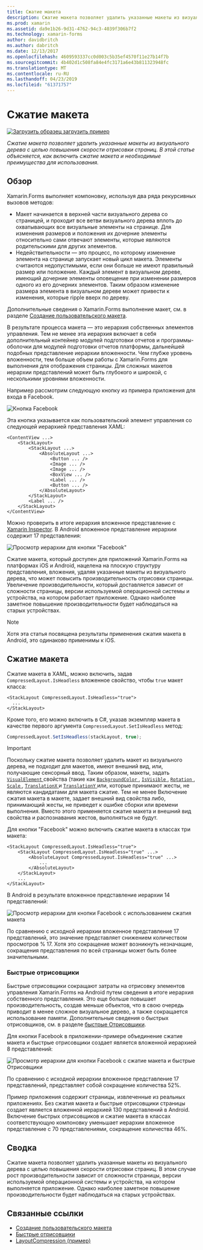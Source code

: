 ```yaml
---
title: Сжатие макета
description: Сжатие макета позволяет удалить указанные макеты из визуального дерева с целью повышения скорости отрисовки страниц. В этой статье объясняется, как включить сжатие макета и необходимые преимущества для использования.
ms.prod: xamarin
ms.assetid: da9e1b26-9d31-4762-94c3-4039f306b7f2
ms.technology: xamarin-forms
author: davidbritch
ms.author: dabritch
ms.date: 12/13/2017
ms.openlocfilehash: 4609593337cc0d003c5b35ef4570f11e27b14f7b
ms.sourcegitcommit: 4b402d1c508fa84e4fc3171a6e43b811323948fc
ms.translationtype: MT
ms.contentlocale: ru-RU
ms.lasthandoff: 04/23/2019
ms.locfileid: "61371757"
---
```

# <a name="layout-compression"></a>Сжатие макета

[![Загрузить образец](~/media/shared/download.png) загрузить пример](https://developer.xamarin.com/samples/xamarin-forms/userinterface/layoutcompression/)

_Сжатие макета позволяет удалить указанные макеты из визуального дерева с целью повышения скорости отрисовки страниц. В этой статье объясняется, как включить сжатие макета и необходимые преимущества для использования._

## <a name="overview"></a>Обзор

Xamarin.Forms выполняет компоновку, используя два ряда рекурсивных вызовов методов:

- Макет начинается в верхней части визуального дерева со страницей, и проходит все ветви визуального дерева вплоть до охватывающих все визуальные элементы на странице. Для изменения размеров и положения их дочерние элементы относительно сами отвечают элементы, которые являются родительскими для других элементов.
- Недействительности — это процесс, по которому изменение элемента на странице запускает новый цикл макета. Элементы считаются недопустимыми, если они больше не имеют правильный размер или положение. Каждый элемент в визуальном дереве, имеющий дочерние элементы оповещение при изменении размеров одного из его дочерних элементов. Таким образом изменение размера элемента в визуальном дереве может привести к изменения, которые ripple вверх по дереву.

Дополнительные сведения о Xamarin.Forms выполнение макет, см. в разделе [Создание пользовательского макета](~/xamarin-forms/user-interface/layouts/custom.md).

В результате процесса макета — это иерархия собственных элементов управления. Тем не менее эта иерархия включает в себя дополнительный контейнер модулей подготовки отчетов и программы-оболочки для модулей подготовки отчетов платформы, дальнейшей подобных представление иерархии вложенности. Чем глубже уровень вложенности, тем больше объем работы с Xamarin.Forms для выполнения для отображения страницы. Для сложных макетов иерархии представлений может быть глубокого и широкой, с несколькими уровнями вложенности.

Например рассмотрим следующую кнопку из примера приложения для входа в Facebook.

![](layout-compression-images/facebook-button.png "Кнопка Facebook")

Эта кнопка указывается как пользовательский элемент управления со следующей иерархией представления XAML:

```xaml
<ContentView ...>
    <StackLayout>
        <StackLayout ...>
            <AbsoluteLayout ...>
                <Button ... />    
                <Image ... />
                <Image ... />
                <BoxView ... />
                <Label ... />
                <Button ... />
            </AbsoluteLayout>
        </StackLayout>
        <Label ... />
    </StackLayout>    
</ContentView>
```

Можно проверить в итоге иерархия вложенное представление с [Xamarin Inspector](~/tools/inspector/index.md). В Android вложенное представление иерархии содержит 17 представления:

![](layout-compression-images/no-compression.png "Просмотр иерархии для кнопки \"Facebook\"")

Сжатие макета, который доступен для приложений Xamarin.Forms на платформах iOS и Android, нацелена на плоскую структуру представления, вложения, удаляя указанные макеты из визуального дерева, что может повысить производительность отрисовки страницы. Увеличение производительности, который доставляется зависит от сложности страницы, версии используемой операционной системы и устройства, на котором работает приложение. Однако наиболее заметное повышение производительности будет наблюдаться на старых устройствах.

> [!NOTE]
> Хотя эта статья посвящена результаты применения сжатия макета в Android, это одинаково применимы к iOS.

## <a name="layout-compression"></a>Сжатие макета

Сжатие макета в XAML, можно включить, задав `CompressedLayout.IsHeadless` вложенное свойство, чтобы `true` макет класса:

```xaml
<StackLayout CompressedLayout.IsHeadless="true">
  ...
</StackLayout>   
```

Кроме того, его можно включить в C#, указав экземпляр макета в качестве первого аргумента `CompressedLayout.SetIsHeadless` метод:

```csharp
CompressedLayout.SetIsHeadless(stackLayout, true);
```

> [!IMPORTANT]
> Поскольку сжатие макета позволяет удалить макет из визуального дерева, не подходит для макетов, имеют внешний вид, или, получающие сенсорный ввод. Таким образом, макеты, задать [ `VisualElement` ](xref:Xamarin.Forms.VisualElement) свойства (такие как [ `BackgroundColor` ](xref:Xamarin.Forms.VisualElement.BackgroundColor), [ `IsVisible` ](xref:Xamarin.Forms.VisualElement.IsVisible), [ `Rotation` ](xref:Xamarin.Forms.VisualElement.Rotation), [ `Scale` ](xref:Xamarin.Forms.VisualElement.Scale), [ `TranslationX` ](xref:Xamarin.Forms.VisualElement.TranslationX) и [ `TranslationY` ](xref:Xamarin.Forms.VisualElement.TranslationY) или, которые принимают жесты, не являются кандидатами для макета сжатие. Тем не менее Включение сжатия макета в макете, задает внешний вид свойства либо, принимающий жесты, не приведет к ошибке сборки или времени выполнения. Вместо этого применяется сжатие макета и внешний вид свойства и распознавания жестов, выполняться не будут.

Для кнопки "Facebook" можно включить сжатие макета в классах три макета:

```xaml
<StackLayout CompressedLayout.IsHeadless="true">
    <StackLayout CompressedLayout.IsHeadless="true" ...>
        <AbsoluteLayout CompressedLayout.IsHeadless="true" ...>
            ...
        </AbsoluteLayout>
    </StackLayout>
    ...
</StackLayout>  
```

В Android в результате вложенное представление иерархии 14 представлений:

![](layout-compression-images/layout-compression.png "Просмотр иерархии для кнопки Facebook с использованием сжатия макета")

По сравнению с исходной иерархии вложенное представление 17 представлений, это значение представляет снижением количеством просмотров % 17. Хотя это сокращение может возникнуть незначащие, сокращения представления по всей страницы может быть более значительными.

### <a name="fast-renderers"></a>Быстрые отрисовщики

Быстрые отрисовщики сокращают затраты на отрисовку элементов управления Xamarin.Forms на Android путем сведения в итоге иерархия собственного представления. Это еще больше повышает производительность, создав меньше объектов, что в свою очередь приводит в менее сложное визуальное дерево, а также сокращается использование памяти. Дополнительные сведения о быстрых отрисовщиков, см. в разделе [быстрые Отрисовщики](~/xamarin-forms/internals/fast-renderers.md).

Для кнопки Facebook в приложении-примере объединение сжатие макета и быстрые отрисовщики создает является вложенной иерархией 8 представлений:

![](layout-compression-images/layout-compression-with-fast-renderers.png "Просмотр иерархии для кнопки Facebook с сжатие макета и быстрые Отрисовщики")

По сравнению с исходной иерархии вложенное представление 17 представлений, представляет собой сокращение количества 52%.

Пример приложения содержит страницы, извлеченные из реальных приложениях. Без сжатия макета и быстрые отрисовщики страницы создает является вложенной иерархией 130 представлений в Android. Включение быстрых отрисовщиков и сжатие макета в классах соответствующую компоновку уменьшает иерархии вложенное представление с 70 представлениями, сокращение количества 46%.

## <a name="summary"></a>Сводка

Сжатие макета позволяет удалить указанные макеты из визуального дерева с целью повышения скорости отрисовки страниц. В этом случае рост производительности зависит от сложности страницы, версии используемой операционной системы и устройства, на котором выполняется приложение. Однако наиболее заметное повышение производительности будет наблюдаться на старых устройствах.


## <a name="related-links"></a>Связанные ссылки

- [Создание пользовательского макета](~/xamarin-forms/user-interface/layouts/custom.md)
- [Быстрые отрисовщики](~/xamarin-forms/internals/fast-renderers.md)
- [LayoutCompression (пример)](https://developer.xamarin.com/samples/xamarin-forms/userinterface/layoutcompression/)
